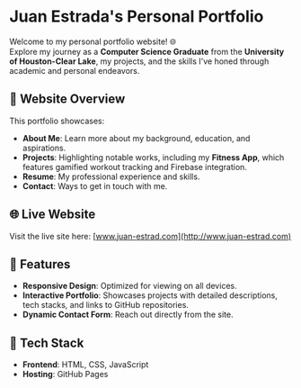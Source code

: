 # Juan Estrada's Personal Portfolio

Welcome to my personal portfolio website! 🌐  
Explore my journey as a **Computer Science Graduate** from the **University of Houston-Clear Lake**, my projects, and the skills I've honed through academic and personal endeavors.

## 🌟 Website Overview

This portfolio showcases:  
- **About Me**: Learn more about my background, education, and aspirations.  
- **Projects**: Highlighting notable works, including my **Fitness App**, which features gamified workout tracking and Firebase integration.  
- **Resume**: My professional experience and skills.  
- **Contact**: Ways to get in touch with me.

## 🌐 Live Website

Visit the live site here: [www.juan-estrad.com](http://www.juan-estrad.com)

## 🚀 Features

- **Responsive Design**: Optimized for viewing on all devices.  
- **Interactive Portfolio**: Showcases projects with detailed descriptions, tech stacks, and links to GitHub repositories.  
- **Dynamic Contact Form**: Reach out directly from the site.  

## 📂 Tech Stack

- **Frontend**: HTML, CSS, JavaScript
- **Hosting**: GitHub Pages


